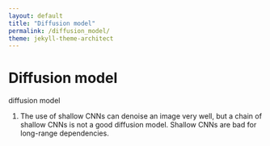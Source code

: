 ```yaml
---
layout: default
title: "Diffusion model"
permalink: /diffusion_model/
theme: jekyll-theme-architect
---
```


# Diffusion model

diffusion model

1) The use of shallow CNNs can denoise an image very well, but a chain of shallow CNNs is not a good diffusion model. Shallow CNNs are bad for long-range dependencies.
